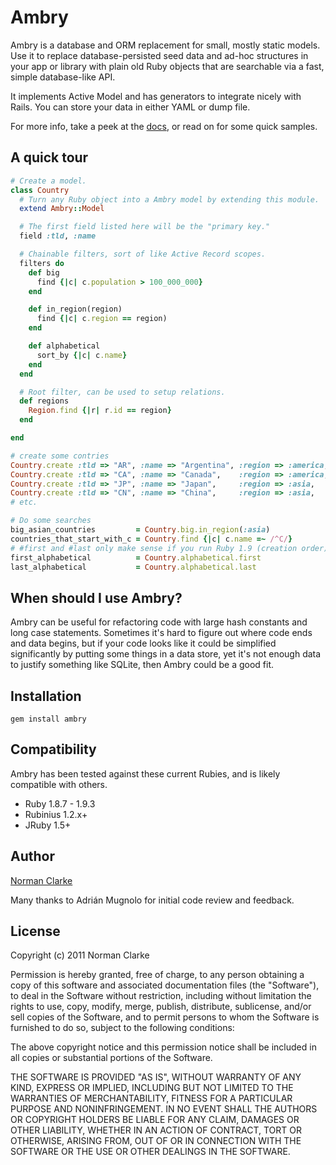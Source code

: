 # Ambry

Ambry is a database and ORM replacement for small, mostly static models. Use
it to replace database-persisted seed data and ad-hoc structures in your app or
library with plain old Ruby objects that are searchable via a fast, simple
database-like API.

It implements Active Model and has generators to integrate nicely with Rails.
You can store your data in either YAML or dump file.

For more info, take a peek at the
[docs](http://rubydoc.info/github/norman/ambry/frames), or read on for some
quick samples.

## A quick tour

```ruby
# Create a model.
class Country
  # Turn any Ruby object into a Ambry model by extending this module.
  extend Ambry::Model

  # The first field listed here will be the "primary key."
  field :tld, :name

  # Chainable filters, sort of like Active Record scopes.
  filters do
    def big
      find {|c| c.population > 100_000_000}
    end

    def in_region(region)
      find {|c| c.region == region)
    end

    def alphabetical
      sort_by {|c| c.name}
    end
  end

  # Root filter, can be used to setup relations.
  def regions
    Region.find {|r| r.id == region}
  end

end

# create some contries
Country.create :tld => "AR", :name => "Argentina", :region => :america, :population => 40_000_000
Country.create :tld => "CA", :name => "Canada",    :region => :america, :population => 34_000_000
Country.create :tld => "JP", :name => "Japan",     :region => :asia,    :population => 127_000_000
Country.create :tld => "CN", :name => "China",     :region => :asia,    :population => 1_300_000_000
# etc.

# Do some searches
big_asian_countries         = Country.big.in_region(:asia)
countries_that_start_with_c = Country.find {|c| c.name =~ /^C/}
# #first and #last only make sense if you run Ruby 1.9 (creation order) or explicitly specified an order
first_alphabetical          = Country.alphabetical.first
last_alphabetical           = Country.alphabetical.last
```

## When should I use Ambry?

Ambry can be useful for refactoring code with large hash constants and long case
statements. Sometimes it's hard to figure out where code ends and data begins,
but if your code looks like it could be simplified significantly by putting some
things in a data store, yet it's not enough data to justify something like
SQLite, then Ambry could be a good fit.


## Installation

    gem install ambry

## Compatibility

Ambry has been tested against these current Rubies, and is likely compatible
with others.

* Ruby 1.8.7 - 1.9.3
* Rubinius 1.2.x+
* JRuby 1.5+

## Author

[Norman Clarke](mailto:norman@njclarke.com)

Many thanks to Adrián Mugnolo for initial code review and feedback.

## License

Copyright (c) 2011 Norman Clarke

Permission is hereby granted, free of charge, to any person obtaining a copy of
this software and associated documentation files (the "Software"), to deal in
the Software without restriction, including without limitation the rights to
use, copy, modify, merge, publish, distribute, sublicense, and/or sell copies
of the Software, and to permit persons to whom the Software is furnished to do
so, subject to the following conditions:

The above copyright notice and this permission notice shall be included in all
copies or substantial portions of the Software.

THE SOFTWARE IS PROVIDED "AS IS", WITHOUT WARRANTY OF ANY KIND, EXPRESS OR
IMPLIED, INCLUDING BUT NOT LIMITED TO THE WARRANTIES OF MERCHANTABILITY,
FITNESS FOR A PARTICULAR PURPOSE AND NONINFRINGEMENT. IN NO EVENT SHALL THE
AUTHORS OR COPYRIGHT HOLDERS BE LIABLE FOR ANY CLAIM, DAMAGES OR OTHER
LIABILITY, WHETHER IN AN ACTION OF CONTRACT, TORT OR OTHERWISE, ARISING FROM,
OUT OF OR IN CONNECTION WITH THE SOFTWARE OR THE USE OR OTHER DEALINGS IN THE
SOFTWARE.
